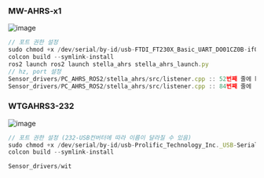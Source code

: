 ### MW-AHRS-x1 
![image](https://github.com/user-attachments/assets/c41f6fbe-7794-4180-ba5c-3f22f7489bfc)

```jsx
// 포트 권한 설정
sudo chmod +x /dev/serial/by-id/usb-FTDI_FT230X_Basic_UART_DO01CZ0B-if00-port0 
colcon build --symlink-install
ros2 launch ros2 launch stella_ahrs stella_ahrs_launch.py
// hz, port 설정
Sensor_drivers/PC_AHRS_ROS2/stella_ahrs/src/listener.cpp :: 52번째 줄에 baudrate, port 설정
Sensor_drivers/PC_AHRS_ROS2/stella_ahrs/src/listener.cpp :: 84번째 줄에 rate() 괄호 안에 hz 설정
```

### WTGAHRS3-232
![image](https://github.com/user-attachments/assets/0928f529-5a48-4989-b825-a2a8acadfd58)


```jsx
// 포트 권한 설정 (232-USB컨버터에 따라 이름이 달라질 수 있음)
sudo chmod +x /dev/serial/by-id/usb-Prolific_Technology_Inc._USB-Serial_Controller-if00-port0
colcon build --symlink-install

Sensor_drivers/wit
```
